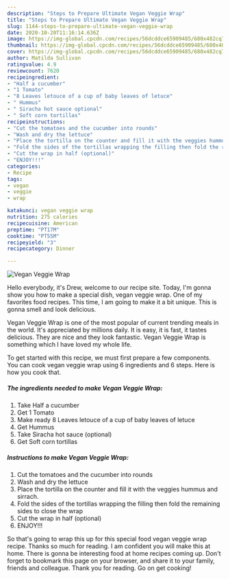 ```yaml
---
description: "Steps to Prepare Ultimate Vegan Veggie Wrap"
title: "Steps to Prepare Ultimate Vegan Veggie Wrap"
slug: 1144-steps-to-prepare-ultimate-vegan-veggie-wrap
date: 2020-10-20T11:16:14.636Z
image: https://img-global.cpcdn.com/recipes/56dcddce65909485/680x482cq70/vegan-veggie-wrap-recipe-main-photo.jpg
thumbnail: https://img-global.cpcdn.com/recipes/56dcddce65909485/680x482cq70/vegan-veggie-wrap-recipe-main-photo.jpg
cover: https://img-global.cpcdn.com/recipes/56dcddce65909485/680x482cq70/vegan-veggie-wrap-recipe-main-photo.jpg
author: Matilda Sullivan
ratingvalue: 4.9
reviewcount: 7620
recipeingredient:
- "Half a cucumber"
- "1 Tomato"
- "8 Leaves letouce of a cup of baby leaves of letuce"
- " Hummus"
- " Siracha hot sauce optional"
- " Soft corn tortillas"
recipeinstructions:
- "Cut the tomatoes and the cucumber into rounds"
- "Wash and dry the lettuce"
- "Place the tortilla on the counter and fill it with the veggies hummus and sirrach."
- "Fold the sides of the tortillas wrapping the filling then fold the remaining sides to close the wrap"
- "Cut the wrap in half (optional)"
- "ENJOY!!!"
categories:
- Recipe
tags:
- vegan
- veggie
- wrap

katakunci: vegan veggie wrap 
nutrition: 275 calories
recipecuisine: American
preptime: "PT17M"
cooktime: "PT55M"
recipeyield: "3"
recipecategory: Dinner

---
```



![Vegan Veggie Wrap](https://img-global.cpcdn.com/recipes/56dcddce65909485/680x482cq70/vegan-veggie-wrap-recipe-main-photo.jpg)

Hello everybody, it's Drew, welcome to our recipe site. Today, I'm gonna show you how to make a special dish, vegan veggie wrap. One of my favorites food recipes. This time, I am going to make it a bit unique. This is gonna smell and look delicious.

Vegan Veggie Wrap is one of the most popular of current trending meals in the world. It's appreciated by millions daily. It is easy, it is fast, it tastes delicious. They are nice and they look fantastic. Vegan Veggie Wrap is something which I have loved my whole life.




To get started with this recipe, we must first prepare a few components. You can cook vegan veggie wrap using 6 ingredients and 6 steps. Here is how you cook that.

<!--inarticleads1-->

##### The ingredients needed to make Vegan Veggie Wrap:

1. Take Half a cucumber
1. Get 1 Tomato
1. Make ready 8 Leaves letouce of a cup of baby leaves of letuce
1. Get  Hummus
1. Take  Siracha hot sauce (optional)
1. Get  Soft corn tortillas




<!--inarticleads2-->

##### Instructions to make Vegan Veggie Wrap:

1. Cut the tomatoes and the cucumber into rounds
1. Wash and dry the lettuce
1. Place the tortilla on the counter and fill it with the veggies hummus and sirrach.
1. Fold the sides of the tortillas wrapping the filling then fold the remaining sides to close the wrap
1. Cut the wrap in half (optional)
1. ENJOY!!!




So that's going to wrap this up for this special food vegan veggie wrap recipe. Thanks so much for reading. I am confident you will make this at home. There is gonna be interesting food at home recipes coming up. Don't forget to bookmark this page on your browser, and share it to your family, friends and colleague. Thank you for reading. Go on get cooking!
